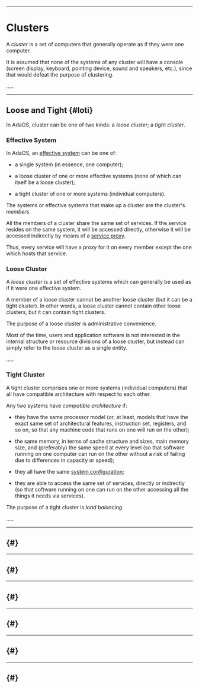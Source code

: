 -----------------------------------------------------------------------------------------------
# Clusters

A _cluster_ is a set of computers that generally operate as if they were one computer. 

It is assumed that none of the systems of any cluster will have a console (screen display,
keyboard, pointing device, sound and speakers, etc.), since that would defeat the purpose of
clustering. 

.....




-----------------------------------------------------------------------------------------------
## Loose and Tight {#loti}

In AdaOS, cluster can be one of two kinds: a _loose cluster_; a _tight cluster_. 


### Effective System

In AdaOS, an [effective system](../intro/intro.md#effsys) can be one of:

 * a single system (in essence, one computer); 

 * a loose cluster of one or more effective systems (none of which can itself be a loose
   cluster); 

 * a tight cluster of one or more systems (individual computers). 

The systems or effective systems that make up a cluster are the cluster's _members_. 

All the members of a cluster share the same set of services. If the service resides on
the same system, it will be accessed directly, otherwise it will be accessed indirectly by
means of a [service proxy](../nyota/proxies.md). 

Thus, every service will have a proxy for it on every member except the one which hosts that
service. 


### Loose Cluster

A _loose cluster_ is a set of effective systems which can generally be used as if it were one
effective system. 

A member of a loose cluster cannot be another loose cluster (but it can be a tight cluster). In
other words, a loose cluster cannot contain other loose clusters, but it can contain tight
clusters. 

The purpose of a loose cluster is administrative convenience. 

Most of the time, users and application software is not interested in the internal structure or
resource divisions of a loose cluster, but instead can simply refer to the loose cluster as a
single entity. 

.....


### Tight Cluster

A tight cluster comprises one or more systems (individual computers) that all have compatible
architecture with respect to each other. 

Any two systems have _compatible architecture_ if: 

 * they have the same processor model (or, at least, models that have the exact same set of
   architectural features, instruction set, registers, and so on, so that any machine code that
   runs on one will run on the other); 

 * the same memory, in terms of cache structure and sizes, main memory size, and (preferably)
   the same speed at every level (so that software running on one computer can run on the other
   without a risk of failing due to differences in capacity or speed); 

 * they all have the same [system configuration](?????); 

 * they are able to access the same set of services, directly or indirectly (so that software
   running on one can run on the other accessing all the things it needs via services). 

The purpose of a tight cluster is _load balancing_. 

.....












-----------------------------------------------------------------------------------------------
## {#}




-----------------------------------------------------------------------------------------------
## {#}




-----------------------------------------------------------------------------------------------
## {#}




-----------------------------------------------------------------------------------------------
## {#}




-----------------------------------------------------------------------------------------------
## {#}




-----------------------------------------------------------------------------------------------
## {#}











